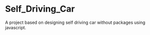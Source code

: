 # Self_Driving_Car
A project based on designing self driving car without packages using javascript.
